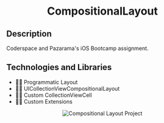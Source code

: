 <h1 align="center">
     CompositionalLayout
</h1>

## Description
<p>Coderspace and Pazarama's iOS Bootcamp assignment.</p>


## Technologies and Libraries
- 👩‍💻 Programmatic Layout
- 👩‍💻 UICollectionViewCompositionalLayout
- 👩‍💻 Custom CollectionViewCell
- 👩‍💻 Custom Extensions

<p align="center">
  <img src="https://github.com/munevverelifay/CompositionalLayout/assets/105984573/0c6c24d8-1121-420c-ba47-577392ca3ca7" alt="Compositional Layout Project">
</p>
